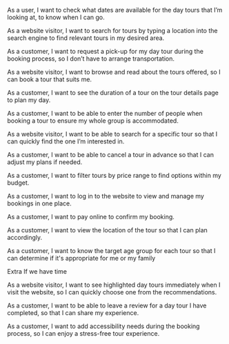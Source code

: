 

As a user, I want to check what dates are available for the day tours that I’m looking at, to know when I can go.

As a website visitor, I want to search for tours by typing a location into the search engine to find relevant tours in my desired area.

As a customer, I want to request a pick-up for my day tour during the booking process, so I don’t have to arrange transportation. 

As a website visitor, I want to browse and read about the tours offered, so I can book a tour that suits me.

As a customer, I want to see the duration of a tour on the tour details page to plan my day.

As a customer, I want to be able to enter the number of people when booking a tour to ensure my whole group is accommodated.

As a website visitor, I want to be able to search for a specific tour so that I can quickly find the one I’m interested in. 

As a customer, I want to be able to cancel a tour in advance so that I can adjust my plans if needed.

As a customer, I want to filter tours by price range to find options within my budget.

As a customer, I want to log in to the website to view and manage my bookings in one place.

As a customer, I want to pay online to confirm my booking. 

As a customer, I want to view the location of the tour so that I can plan accordingly.

As a customer, I want to know the target age group for each tour so that I can determine if it's appropriate for me or my family

Extra If we have time

As a website visitor, I want to see highlighted day tours immediately when I visit the website, so I can quickly choose one from the recommendations.

As a customer, I want to be able to leave a review for a day tour I have completed, so that I can share my experience.

As a customer, I want to add accessibility needs during the booking process, so I can enjoy a stress-free tour experience.

